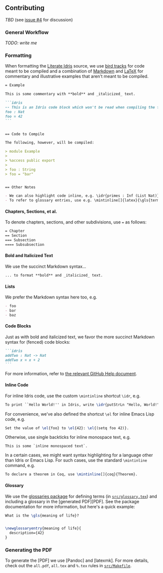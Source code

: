 ## Contributing

_TBD_ (see [issue #4] for discussion)

### General Workflow

_TODO: write me_


### Formatting

When formatting the [Literate Idris] source, we use [bird tracks] for code meant
to be compiled and a combination of [Markdown] and [LaTeX] for commentary and
illustrative examples that aren't meant to be compiled.

````markdown
= Example

This is some commentary with **bold** and _italicized_ text.

```idris
-- This is an Idris code block which won't be read when compiling the file.
foo : Nat
foo = 42
```


== Code to Compile

The following, however, will be compiled:

> module Example
>
> %access public export
>
> foo : String
> foo = "bar"


== Other Notes

- We can also highlight code inline, e.g. \idr{primes : Inf (List Nat)}.
- To refer to glossary entries, use e.g. \mintinline[]{latex}{\gls{term}}.
````

#### Chapters, Sections, et al.

To denote chapters, sections, and other subdivisions, use `=` as follows:

```markdown
= Chapter
== Section
=== Subsection
==== Subsubsection
```

#### Bold and Italicized Text

We use the succinct Markdown syntax...

```markdown
... to format **bold** and _italicized_ text.
```

#### Lists

We prefer the Markdown syntax here too, e.g.

```markdown
- foo
- bar
- baz
```

#### Code Blocks

Just as with bold and italicized text, we favor the more succinct Markdown
syntax for (fenced) code blocks:

````markdown
```idris
addTwo : Nat -> Nat
addTwo x = x + 2
```
````

For more information, refer to [the relevant GitHub Help document][gfm code blocks].

#### Inline Code

For inline Idris code, use the custom `\mintinline` shortcut `\idr`, e.g.

```tex
To print ``Hello World!'' in Idris, write \idr{putStrLn "Hello, World!"}.
```

For convenience, we've also defined the shortcut `\el` for inline Emacs Lisp
code, e.g.

```latex
Set the value of \el{foo} to \el{42}: \el{(setq foo 42)}.
```

Otherwise, use single backticks for inline monospace text, e.g.

```
This is some `inline monospaced text`.
```

In a certain cases, we might want syntax highlighting for a language other than
Idris or Emacs Lisp. For such cases, use the standard `\mintinline` command,
e.g.

```tex
To declare a theorem in Coq, use \mintinline[]{coq}{Theorem}.
```

#### Glossary

We use the [glossaries package] for defining terms
(in [`src/glossary.tex`][glossary.tex]) and including a glossary in
the [generated PDF][PDF]. See the package documentation for more information,
but here's a quick example:

```tex
What is the \gls{meaning of life}?


\newglossaryentry{meaning of life}{
  description={42}
}
```


### Generating the PDF

To generate the [PDF] we use [Pandoc] and [latexmk]. For more details, check out
the `all.pdf`, `all.tex` and `%.tex` rules in [`src/Makefile`].


<!-- Named Links -->

[issue #4]: https://github.com/idris-hackers/software-foundations/issues/4
[Literate Idris]: http://docs.idris-lang.org/en/latest/tutorial/miscellany.html#literate-programming
[bird tracks]: https://wiki.haskell.org/Literate_programming#Bird_Style
[Markdown]: https://daringfireball.net/projects/markdown/
[LaTeX]: http://www.latex-project.org
[gfm code blocks]: https://help.github.com/articles/creating-and-highlighting-code-blocks/
[glossaries package]: https://www.ctan.org/pkg/glossaries
[glossary.tex]: https://github.com/idris-hackers/software-foundations/blob/master/src/glossary.tex
[`src/Makefile`]: https://github.com/idris-hackers/software-foundations/blob/master/src/glossary.tex
